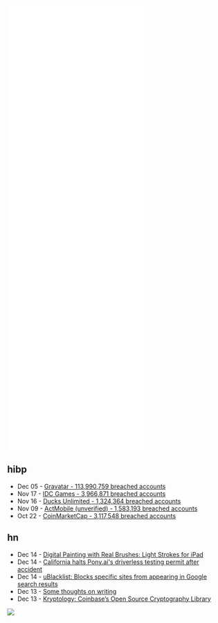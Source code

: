 ![Metrics](https://raw.githubusercontent.com/phixion/phixion/master/metrics.svg)

## hibp

<!--
for https://github.com/phixion/phixion/blob/main/.github/workflows/feeds.yml
-->
<!--START_SECTION:haveibeenpwnd-->
- Dec 05 - [Gravatar - 113,990,759 breached accounts](https://haveibeenpwned.com/PwnedWebsites#Gravatar)
- Nov 17 - [IDC Games - 3,966,871 breached accounts](https://haveibeenpwned.com/PwnedWebsites#IDCGames)
- Nov 16 - [Ducks Unlimited - 1,324,364 breached accounts](https://haveibeenpwned.com/PwnedWebsites#DucksUnlimited)
- Nov 09 - [ActMobile (unverified) - 1,583,193 breached accounts](https://haveibeenpwned.com/PwnedWebsites#ActMobile)
- Oct 22 - [CoinMarketCap - 3,117,548 breached accounts](https://haveibeenpwned.com/PwnedWebsites#CoinMarketCap)
<!--END_SECTION:haveibeenpwnd-->

## hn

<!--
for https://github.com/phixion/phixion/blob/main/.github/workflows/feeds.yml
-->
<!--START_SECTION:hn-->
- Dec 14 - [Digital Painting with Real Brushes: Light Strokes for iPad](https://www.instructables.com/Digital-Painting-With-Real-Brushes-Light-Strokes-f/)
- Dec 14 - [California halts Pony.ai's driverless testing permit after accident](https://www.reuters.com/article/ponyai-autonomous-test-idCNL4N2SY4KG)
- Dec 14 - [uBlacklist: Blocks specific sites from appearing in Google search results](https://github.com/iorate/uBlacklist)
- Dec 13 - [Some thoughts on writing](https://danluu.com/writing-non-advice/)
- Dec 13 - [Kryptology: Coinbase’s Open Source Cryptography Library](https://blog.coinbase.com/meet-kryptology-coinbases-open-source-cryptography-library-b5f22854f3f7)
<!--END_SECTION:hn-->

<!--
for https://yhype.me
-->
![](https://hit.yhype.me/github/profile?user_id=13013670)

